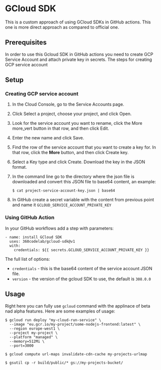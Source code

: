 # GCloud SDK

This is a custom approach of using GCloud SDKs in GitHub actions. This one is more direct approach as compared to official one.

## Prerequisites

In order to use this Gcloud SDK in GitHub actions you need to create GCP Service Account and attach private key in secrets. The steps for creating GCP service account

## Setup

### Creating GCP service account

1. In the Cloud Console, go to the Service Accounts page.

2. Click Select a project, choose your project, and click Open.

3. Look for the service account you want to rename, click the More more_vert button in that row, and then click Edit.

4. Enter the new name and click Save.

5. Find the row of the service account that you want to create a key for. In that row, click the **More** button, and then click Create key.

6. Select a Key type and click Create. Download the key in the JSON format.

7. In the command line go to the directory where the json file is downloaded and convert this JSON file to base64 content, an example:
    ```
    $ cat project-service-account-key.json | base64
    ```

8. In GitHub create a secret variable with the content from previous point and name it `GCLOUD_SERVICE_ACCOUNT_PRIVATE_KEY`

### Using GitHub Action

In your GitHub workflows add a step with parameters:
```
- name: install GCloud SDK
  uses: 360codelab/gcloud-sdk@v1
  with:
    credentials: ${{ secrets.GCLOUD_SERVICE_ACCOUNT_PRIVATE_KEY }}
```

The full list of options:

* `credentials` - this is the base64 content of the service account JSON file.
* `version` - the version of the gcloud SDK to use, the default is `308.0.0`

## Usage

Right here you can fully use `gcloud` command with the applinace of beta nad alpha features. Here are some examples of usage:
```
$ gcloud run deploy "my-cloud-run-service" \
  --image "eu.gcr.io/my-project/some-nodejs-frontend:latest" \
  --region europe-west1 \
  --project my-project \
  --platform "managed" \
  --memory=512Mi \
  --port=3000

$ gcloud compute url-maps invalidate-cdn-cache my-projects-urlmap

$ gsutil cp -r build/public/* gs://my-projects-bucket/
```